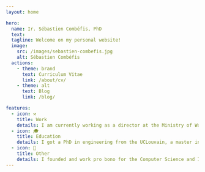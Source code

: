 ```yaml
---
layout: home

hero:
  name: Ir. Sébastien Combéfis, PhD
  text: 
  tagline: Welcome on my personal website!
  image:
    src: /images/sebastien-combefis.jpg
    alt: Sébastien Combéfis
  actions:
    - theme: brand
      text: Curriculum Vitae
      link: /about/cv/
    - theme: alt
      text: Blog
      link: /blog/

features:
  - icon: ⚒
    title: Work
    details: I am currently working as a director at the Ministry of Wallonia-Brussels Federation (MFWB). I am also teaching as a lecturer in several higher education institutions.
  - icon: 🎓
    title: Education
    details: I got a PhD in engineering from the UCLouvain, a master in computer science engineering and an advanced master in pedagogy in higher education, both from the same university.
  - icon: 👐
    title: Other
    details: I founded and work pro bono for the Computer Science and IT in Education nonprofit organisation. I am also a partner of the EDITx company which proposes IT challenges.
---
```


<style>
div.image img {
  border-radius: 10px;
  margin-top: 40px;
}
@media only screen and (max-width: 650px) {
  div.image img {
    margin-top: 0px;
  }
}
h1.name {
  font-size: 43px!important;
}
</style>
